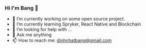 ### Hi I'm Bang 👋

- 🔭 I’m currently working on some open source project.
- 🌱 I’m currently learning Spryker, React Native and Blockchain
- 🤔 I’m looking for help with ...
- 💬 Ask me anything
- 📫 How to reach me: dinhnhatbang@gmail.com
